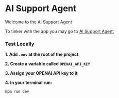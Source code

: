 # AI Support Agent

Welcome to the AI Support Agent

To tinker with the app you may go to
[AI Support Agent](https://nexa-ai-support-agent.vercel.app/)

### Test Locally

**1. Add `.env` at the root of the project**

**2. Create a variable called `OPENAI_API_KEY`**

**3. Assign your OPENAI API key to it**

**4. In your terminal run:**

```bash
npm run dev
```
